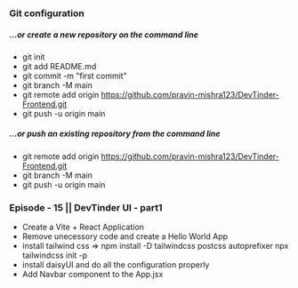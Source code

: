 ### Git configuration
##### …or create a new repository on the command line
- git init
- git add README.md
- git commit -m "first commit"
- git branch -M main
- git remote add origin https://github.com/pravin-mishra123/DevTinder-Frontend.git
- git push -u origin main

##### …or push an existing repository from the command line
- git remote add origin https://github.com/pravin-mishra123/DevTinder-Frontend.git
- git branch -M main
- git push -u origin main

### Episode - 15 || DevTinder UI - part1
- Create a Vite + React Application
- Remove unecessory code and create a Hello World App
- install tailwind css => npm install -D tailwindcss postcss autoprefixer npx tailwindcss init -p
- install daisyUI and do all the configuration properly
- Add Navbar component to the App.jsx